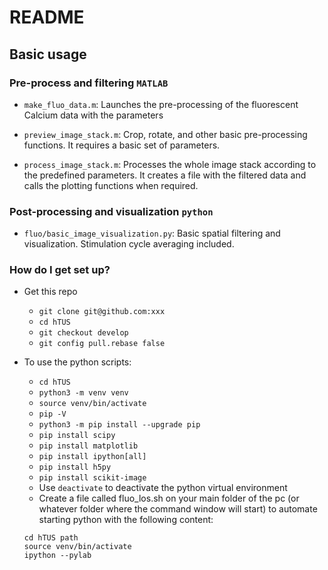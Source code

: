 # README #

## Basic usage
### Pre-process and filtering `MATLAB`
 - `make_fluo_data.m`: Launches the pre-processing of the fluorescent Calcium data with the parameters

 - `preview_image_stack.m`: Crop, rotate, and other basic pre-processing functions.
                       It requires a basic set of parameters.
                     
 - `process_image_stack.m`: Processes the whole image stack according to the
                            predefined parameters. It creates a file with the
                            filtered data and calls the plotting functions when
                            required.
 
### Post-processing and visualization `python`
 - `fluo/basic_image_visualization.py`: Basic spatial filtering and visualization. 
                                        Stimulation cycle averaging included.

### How do I get set up? ###
* Get this repo
    - `git clone git@github.com:xxx`
    - `cd hTUS`
    - `git checkout develop`
    - `git config pull.rebase false`

* To use the python scripts:
    - `cd hTUS`
    - `python3 -m venv venv` 
    - `source venv/bin/activate`
    - `pip -V`
    - `python3 -m pip install --upgrade pip`
    - `pip install scipy`
    - `pip install matplotlib`
    - `pip install ipython[all]`
    - `pip install h5py`
    - `pip install scikit-image`
    - Use `deactivate` to deactivate the python virtual environment
    - Create a file called fluo_los.sh on your main folder of the pc (or whatever folder where the command window will start) to automate starting python with the following content:
    ```
    cd hTUS path
    source venv/bin/activate
    ipython --pylab
    ```    
